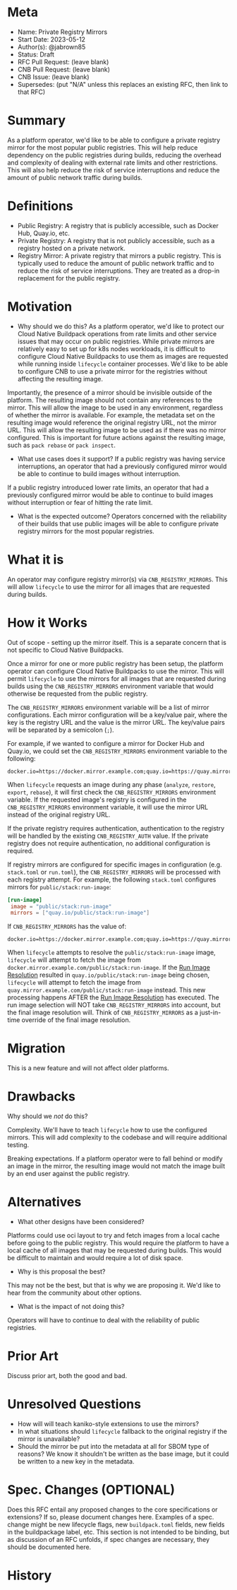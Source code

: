 # Meta
[meta]: #meta
- Name: Private Registry Mirrors
- Start Date: 2023-05-12
- Author(s): @jabrown85
- Status: Draft <!-- Acceptable values: Draft, Approved, On Hold, Superseded -->
- RFC Pull Request: (leave blank)
- CNB Pull Request: (leave blank)
- CNB Issue: (leave blank)
- Supersedes: (put "N/A" unless this replaces an existing RFC, then link to that RFC)

# Summary
[summary]: #summary

As a platform operator, we'd like to be able to configure a private registry mirror for the most popular public registries. This will help reduce dependency on the public registries during builds, reducing the overhead and complexity of dealing with external rate limits and other restrictions. This will also help reduce the risk of service interruptions and reduce the amount of public network traffic during builds.

# Definitions
[definitions]: #definitions

- Public Registry: A registry that is publicly accessible, such as Docker Hub, Quay.io, etc.
- Private Registry: A registry that is not publicly accessible, such as a registry hosted on a private network.
- Registry Mirror: A private registry that mirrors a public registry. This is typically used to reduce the amount of public network traffic and to reduce the risk of service interruptions. They are treated as a drop-in replacement for the public registry.

# Motivation
[motivation]: #motivation

- Why should we do this?
As a platform operator, we'd like to protect our Cloud Native Buildpack operations from rate limits and other service issues that may occur on public registries. While private mirrors are relatively easy to set up for k8s nodes workloads, it is difficult to configure Cloud Native Buildpacks to use them as images are requested while running inside `lifecycle` container processes. We'd like to be able to configure CNB to use a private mirror for the registries without affecting the resulting image.

Importantly, the presence of a mirror should be invisible outside of the platform. The resulting image should not contain any references to the mirror. This will allow the image to be used in any environment, regardless of whether the mirror is available. For example, the metadata set on the resulting image would reference the original registry URL, not the mirror URL. This will allow the resulting image to be used as if there was no mirror configured. This is important for future actions against the resulting image, such as `pack rebase` or `pack inspect`.

- What use cases does it support?
If a public registry was having service interruptions, an operator that had a previously configured mirror would be able to continue to build images without interruption.

If a public registry introduced lower rate limits, an operator that had a previously configured mirror would be able to continue to build images without interruption or fear of hitting the rate limit.

- What is the expected outcome?
Operators concerned with the reliability of their builds that use public images will be able to configure private registry mirrors for the most popular registries.

# What it is
[what-it-is]: #what-it-is

An operator may configure registry mirror(s) via `CNB_REGISTRY_MIRRORS`. This will allow `lifecycle` to use the mirror for all images that are requested during builds.

# How it Works
[how-it-works]: #how-it-works

Out of scope - setting up the mirror itself. This is a separate concern that is not specific to Cloud Native Buildpacks.

Once a mirror for one or more public registry has been setup, the platform operator can configure Cloud Native Buildpacks to use the mirror. This will permit `lifecycle` to use the mirrors for all images that are requested during builds using the `CNB_REGISTRY_MIRRORS` environment variable that would otherwise be requested from the public registry.

The `CNB_REGISTRY_MIRRORS` environment variable will be a list of mirror configurations. Each mirror configuration will be a key/value pair, where the key is the registry URL and the value is the mirror URL. The key/value pairs will be separated by a semicolon (`;`).

For example, if we wanted to configure a mirror for Docker Hub and Quay.io, we could set the `CNB_REGISTRY_MIRRORS` environment variable to the following:

```
docker.io=https://docker.mirror.example.com;quay.io=https://quay.mirror.example.com
```

When `lifecycle` requests an image during any phase (`analyze`, `restore`, `export`, `rebase`), it will first check the `CNB_REGISTRY_MIRRORS` environment variable. If the requested image's registry is configured in the `CNB_REGISTRY_MIRRORS` environment variable, it will use the mirror URL instead of the original registry URL.

If the private registry requires authentication, authentication to the registry will be handled by the existing `CNB_REGISTRY_AUTH` value. If the private registry does not require authentication, no additional configuration is required.

If registry mirrors are configured for specific images in configuration (e.g. `stack.toml` or `run.toml`), the `CNB_REGISTRY_MIRRORS` will be processed with each registry attempt. For example, the following `stack.toml` configures mirrors for `public/stack:run-image`:

```toml
[run-image]
 image = "public/stack:run-image"
 mirrors = ["quay.io/public/stack:run-image"]
```

If `CNB_REGISTRY_MIRRORS` has the value of:

```
docker.io=https://docker.mirror.example.com;quay.io=https://quay.mirror.example.com
```

When `lifecycle` attempts to resolve the `public/stack:run-image` image, `lifecycle` will attempt to fetch the image from `docker.mirror.example.com/public/stack:run-image`. If the [Run Image Resolution](https://github.com/buildpacks/spec/blob/main/platform.md#run-image-resolution) resulted in `quay.io/public/stack:run-image` being chosen, `lifecycle` will attempt to fetch the image from `quay.mirror.example.com/public/stack:run-image` instead. This new processing happens AFTER the [Run Image Resolution](https://github.com/buildpacks/spec/blob/main/platform.md#run-image-resolution) has executed.  The run image selection will NOT take `CNB_REGISTRY_MIRRORS` into account, but the final image resolution will. Think of `CNB_REGISTRY_MIRRORS` as a just-in-time override of the final image resolution.

# Migration
[migration]: #migration

This is a new feature and will not affect older platforms.

# Drawbacks
[drawbacks]: #drawbacks

Why should we *not* do this?

Complexity. We'll have to teach `lifecycle` how to use the configured mirrors. This will add complexity to the codebase and will require additional testing.

Breaking expectations. If a platform operator were to fall behind or modify an image in the mirror, the resulting image would not match the image built by an end user against the public registry.

# Alternatives
[alternatives]: #alternatives

- What other designs have been considered?

Platforms could use oci layout to try and fetch images from a local cache before going to the public registry. This would require the platform to have a local cache of all images that may be requested during builds. This would be difficult to maintain and would require a lot of disk space.

- Why is this proposal the best?

This may not be the best, but that is why we are proposing it. We'd like to hear from the community about other options.

- What is the impact of not doing this?

Operators will have to continue to deal with the reliability of public registries.

# Prior Art
[prior-art]: #prior-art

Discuss prior art, both the good and bad.

# Unresolved Questions
[unresolved-questions]: #unresolved-questions

- How will will teach kaniko-style extensions to use the mirrors?
- In what situations should `lifecycle` fallback to the original registry if the mirror is unavailable?
- Should the mirror be put into the metadata at all for SBOM type of reasons? We know it shouldn't be written as the base image, but it could be written to a new key in the metadata.

# Spec. Changes (OPTIONAL)
[spec-changes]: #spec-changes
Does this RFC entail any proposed changes to the core specifications or extensions? If so, please document changes here.
Examples of a spec. change might be new lifecycle flags, new `buildpack.toml` fields, new fields in the buildpackage label, etc.
This section is not intended to be binding, but as discussion of an RFC unfolds, if spec changes are necessary, they should be documented here.

# History
[history]: #history

<!--
## Amended
### Meta
[meta-1]: #meta-1
- Name: (fill in the amendment name: Variable Rename)
- Start Date: (fill in today's date: YYYY-MM-DD)
- Author(s): (Github usernames)
- Amendment Pull Request: (leave blank)

### Summary

A brief description of the changes.

### Motivation

Why was this amendment necessary?
--->
